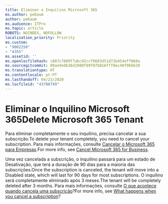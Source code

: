 ```yaml
---
title: Eliminar o Inquilino Microsoft 365
ms.author: pebaum
author: pebaum
ms.audience: ITPro
ms.topic: article
ROBOTS: NOINDEX, NOFOLLOW
localization_priority: Priority
ms.custom:
- "9002250"
- "4355"
ms.assetid: ''
ms.openlocfilehash: c887c7889f7abc92ccf6603d51d71b454eff068a
ms.sourcegitcommit: 89ae9e8b36d1980f89f07b016fff0ec48f96b620
ms.translationtype: HT
ms.contentlocale: pt-PT
ms.lasthandoff: 04/23/2020
ms.locfileid: "43788749"
---
```

# <a name="delete-microsoft-365-tenant"></a><span data-ttu-id="155a3-102">Eliminar o Inquilino Microsoft 365</span><span class="sxs-lookup"><span data-stu-id="155a3-102">Delete Microsoft 365 Tenant</span></span>

<span data-ttu-id="155a3-103">Para eliminar completamente o seu inquilino, precisa cancelar a sua subscrição.</span><span class="sxs-lookup"><span data-stu-id="155a3-103">To delete your tenant completely, you need to cancel your subscription.</span></span> <span data-ttu-id="155a3-104">Para mais informações, consulte [Cancelar o Microsoft 365 para Empresas](https://docs.microsoft.com/microsoft-365/commerce/subscriptions/cancel-your-subscription?view=o365-worldwide).</span><span class="sxs-lookup"><span data-stu-id="155a3-104">For more info, see [Cancel Microsoft 365 for Business](https://docs.microsoft.com/microsoft-365/commerce/subscriptions/cancel-your-subscription?view=o365-worldwide).</span></span> 
 
<span data-ttu-id="155a3-105">Uma vez cancelada a subscrição, o inquilino passará para um estado de Desativação, que terá a duração de 90 dias para a maioria das subscrições.</span><span class="sxs-lookup"><span data-stu-id="155a3-105">Once the subscription is canceled, the tenant will move into a Disabled state, which will last for 90 days for most subscriptions.</span></span> <span data-ttu-id="155a3-106">O inquilino será completamente eliminado após 3 meses.</span><span class="sxs-lookup"><span data-stu-id="155a3-106">The tenant will be completely deleted after 3 months.</span></span> <span data-ttu-id="155a3-107">Para mais informações, consulte [O que acontece quando cancela uma subscrição](https://docs.microsoft.com/microsoft-365/commerce/subscriptions/cancel-your-subscription?view=o365-worldwide#what-happens-when-you-cancel-a-subscription)?</span><span class="sxs-lookup"><span data-stu-id="155a3-107">For more info, see [What happens when you cancel a subscription](https://docs.microsoft.com/microsoft-365/commerce/subscriptions/cancel-your-subscription?view=o365-worldwide#what-happens-when-you-cancel-a-subscription)?</span></span>
